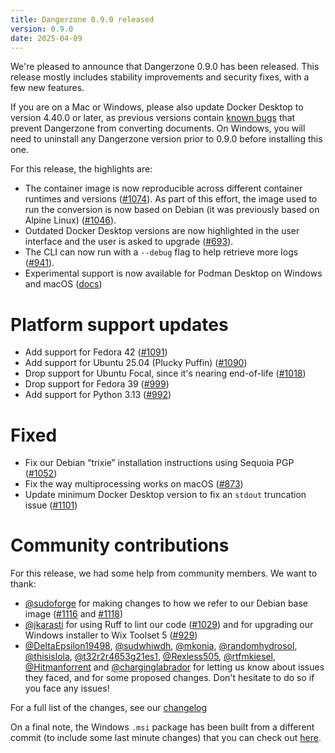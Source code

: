 ```yaml
---
title: Dangerzone 0.9.0 released
version: 0.9.0
date: 2025-04-09
---
```


We're pleased to announce that Dangerzone 0.9.0 has been released. This release mostly includes stability improvements and security fixes, with a few new features.

If you are on a Mac or Windows, please also update Docker Desktop to version 4.40.0 or later, as previous versions contain [known bugs](https://github.com/freedomofpress/dangerzone/issues/1101) that prevent Dangerzone from converting documents. On Windows, you will need to uninstall any Dangerzone version prior to 0.9.0 before installing this one.	

For this release, the highlights are:

- The container image is now reproducible across different container runtimes and versions ([#1074](https://github.com/freedomofpress/dangerzone/issues/1074)). As part of this effort, the image used to run the conversion is now based on Debian (it was previously based on Alpine Linux) ([#1046](https://github.com/freedomofpress/dangerzone/issues/1046)).  
- Outdated Docker Desktop versions are now highlighted in the user interface and the user is asked to upgrade ([#693](https://github.com/freedomofpress/dangerzone/issues/693)).  
- The CLI can now run with a `--debug` flag to help retrieve more logs ([#941](https://github.com/freedomofpress/dangerzone/pull/941)).  
- Experimental support is now available for Podman Desktop on Windows and macOS ([docs](https://github.com/freedomofpress/dangerzone/blob/main/docs/podman-desktop.md)) 

# Platform support updates

- Add support for Fedora 42 ([#1091](https://github.com/freedomofpress/dangerzone/issues/1091))
- Add support for Ubuntu 25.04 (Plucky Puffin) ([#1090](https://github.com/freedomofpress/dangerzone/issues/1090))
- Drop support for Ubuntu Focal, since it's nearing end-of-life ([#1018](https://github.com/freedomofpress/dangerzone/issues/1018))
- Drop support for Fedora 39 ([#999](https://github.com/freedomofpress/dangerzone/issues/999))
- Add support for Python 3.13 ([#992](https://github.com/freedomofpress/dangerzone/issues/992))

# Fixed

- Fix our Debian “trixie” installation instructions using Sequoia PGP ([#1052](https://github.com/freedomofpress/dangerzone/issues/1052))  
- Fix the way multiprocessing works on macOS ([#873](https://github.com/freedomofpress/dangerzone/issues/873))  
- Update minimum Docker Desktop version to fix an `stdout` truncation issue ([#1101](https://github.com/freedomofpress/dangerzone/issues/1101))

# Community contributions

For this release, we had some help from community members. We want to thank:

- [@sudoforge](https://github.com/sudoforge) for making changes to how we refer to our Debian base image ([#1116](https://github.com/freedomofpress/dangerzone/pull/1116) and [#1118](https://github.com/freedomofpress/dangerzone/pull/1118))  
- [@jkarasti](https://github.com/jkarasti) for using Ruff to lint our code ([#1029](https://github.com/freedomofpress/dangerzone/pull/1029)) and for upgrading our Windows installer to Wix Toolset 5 ([#929](https://github.com/freedomofpress/dangerzone/pull/929))  
- [@DeltaEpsilon19498](https://github.com/DeltaEpsilon19498), [@sudwhiwdh](https://github.com/sudwhiwdh), [@mkonia](https://github.com/mkonia), [@randomhydrosol](https://github.com/randomhydrosol), [@thisislola](https://github.com/thisislola), [@t32r2r4653g21es1](https://github.com/t32r2r4653g21es1), [@Rexless505](https://github.com/Rexless505), [@rtfmkiesel](https://github.com/rtfmkiesel), [@Hitmanforrent](https://github.com/Hitmanforrent) and [@charginglabrador](https://github.com/charginglabrador) for letting us know about issues they faced, and for some proposed changes. Don't hesitate to do so if you face any issues\!

For a full list of the changes, see our [changelog](https://github.com/freedomofpress/dangerzone/blob/main/CHANGELOG.md#090)

On a final note, the Windows `.msi` package has been built from a different commit (to include some last minute changes) that you can check out [here](https://github.com/freedomofpress/dangerzone/commit/6cd706af1031d4348da096c5b28cc0c605dc4b0c).
